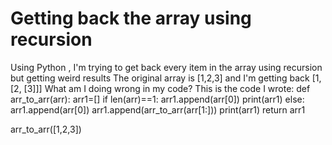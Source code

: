 
# Getting back the array using recursion

Using Python , I'm trying to get back every item in the array using recursion but getting weird results
The original array is [1,2,3] and I'm getting back [1, [2, [3]]]
What am I doing wrong in my code?
This is the code I wrote:
def arr_to_arr(arr):
    arr1=[]
    if len(arr)==1:
        arr1.append(arr[0])
        print(arr1)
    else:
        arr1.append(arr[0])
        arr1.append(arr_to_arr(arr[1:]))
        print(arr1)
    return arr1

arr_to_arr([1,2,3])


        